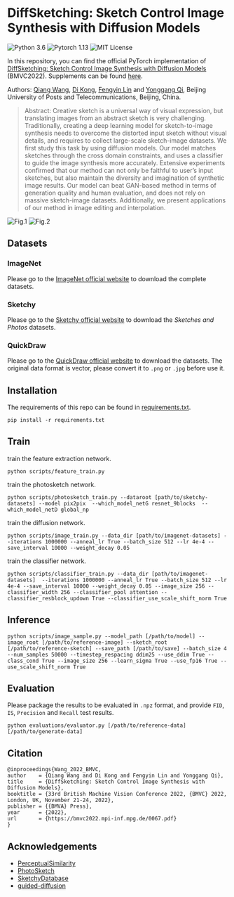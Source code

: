 # DiffSketching: Sketch Control Image Synthesis with Diffusion Models

![Python 3.6](https://img.shields.io/badge/python-3.6-green) ![Pytorch 1.13](https://img.shields.io/badge/pytorch-1.13-green) ![MIT License](https://img.shields.io/badge/licence-MIT-green)

In this repository, you can find the official PyTorch implementation of [DiffSketching: Sketch Control Image Synthesis with Diffusion Models](https://bmvc2022.mpi-inf.mpg.de/0067.pdf) (BMVC2022). Supplements can be found [here](https://bmvc2022.mpi-inf.mpg.de/0067_supp.zip).

Authors: [Qiang Wang](https://scholar.google.com/citations?user=lXyi3t4AAAAJ&hl=en), [Di Kong](https://scholar.google.com/citations?user=7jUAmi8AAAAJ&hl=en), [Fengyin Lin](https://github.com/MercuryMUMU) and [Yonggang Qi](https://qugank.github.io/), Beijing University of Posts and Telecommunications, Beijing, China.

> Abstract: Creative sketch is a universal way of visual expression, but translating images from an abstract sketch is very challenging. Traditionally, creating a deep learning model for sketch-to-image synthesis needs to overcome the distorted input sketch without visual details, and requires to collect large-scale sketch-image datasets. We first study this task by using diffusion models. Our model matches sketches through the cross domain constraints, and uses a classifier to guide the image synthesis more accurately. Extensive experiments confirmed that our method can not only be faithful to user’s input sketches, but also maintain the diversity and imagination of synthetic image results. Our model can beat GAN-based method in terms of generation quality and human evaluation, and does not rely on massive sketch-image datasets. Additionally, we present applications of our method in image editing and interpolation.

![Fig.1](https://github.com/XDUWQ/DiffSketching/blob/main/images/all_generation_V5.png)
![Fig.2](https://github.com/XDUWQ/DiffSketching/blob/main/images/Fig2_V14.png)

## Datasets
### ImageNet
Please go to the [ImageNet official website](https://image-net.org/) to download the complete datasets.

### Sketchy
Please go to the [Sketchy official website](https://sketchy.eye.gatech.edu/) to download the _Sketches and Photos_ datasets.

### QuickDraw
Please go to the [QuickDraw official website](https://github.com/googlecreativelab/quickdraw-dataset) to download the datasets. The original data format is vector, please convert it to `.png` or `.jpg` before use it.

## Installation
The requirements of this repo can be found in [requirements.txt](https://github.com/XDUWQ/DiffSketching/blob/main/requirements.txt).
```
pip install -r requirements.txt
```

## Train

train the feature extraction network.
```
python scripts/feature_train.py 
```

train the photosketch network.
```
python scripts/photosketch_train.py --dataroot [path/to/sketchy-datasets] --model pix2pix  --which_model_netG resnet_9blocks  --which_model_netD global_np 
```

train the diffusion network.
```
python scripts/image_train.py --data_dir [path/to/imagenet-datasets] --iterations 1000000 --anneal_lr True --batch_size 512 --lr 4e-4 --save_interval 10000 --weight_decay 0.05
```

train the classifier network.
```
python scripts/classifier_train.py --data_dir [path/to/imagenet-datasets]  --iterations 1000000 --anneal_lr True --batch_size 512 --lr 4e-4 --save_interval 10000 --weight_decay 0.05 --image_size 256 --classifier_width 256 --classifier_pool attention --classifier_resblock_updown True --classifier_use_scale_shift_norm True
```

## Inference
```
python scripts/image_sample.py --model_path [/path/to/model] --image_root [/path/to/reference-image] --sketch_root [/path/to/reference-sketch] --save_path [/path/to/save] --batch_size 4 --num_samples 50000 --timestep_respacing ddim25 --use_ddim True --class_cond True --image_size 256 --learn_sigma True --use_fp16 True --use_scale_shift_norm True
```

## Evaluation
Please package the results to be evaluated in `.npz` format, and provide `FID`, `IS`, `Precision` and `Recall` test results.
```
python evaluations/evaluator.py [/path/to/reference-data] [/path/to/generate-data]
```

## Citation
```
@inproceedings{Wang_2022_BMVC,
author    = {Qiang Wang and Di Kong and Fengyin Lin and Yonggang Qi},
title     = {DiffSketching: Sketch Control Image Synthesis with Diffusion Models},
booktitle = {33rd British Machine Vision Conference 2022, {BMVC} 2022, London, UK, November 21-24, 2022},
publisher = {{BMVA} Press},
year      = {2022},
url       = {https://bmvc2022.mpi-inf.mpg.de/0067.pdf}
}
```

## Acknowledgements
* [PerceptualSimilarity](https://github.com/richzhang/PerceptualSimilarity)
* [PhotoSketch](https://github.com/mtli/PhotoSketch)
* [SketchyDatabase](https://github.com/CDOTAD/SketchyDatabase)
* [guided-diffusion](https://github.com/openai/guided-diffusion)

